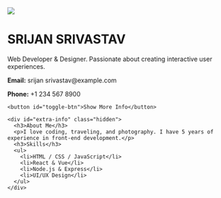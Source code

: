 <!DOCTYPE html>
<html lang="en">
<head>
  <meta charset="UTF-8" />
  <meta name="viewport" content="width=device-width, initial-scale=1" />
  <title>Profile Page</title>
  <link rel="stylesheet" href="styles.css" />
</head>
<body>
  <div class="profile-card">
    <img src="https://gothic-harlequin-u90e07txsr.edgeone.app/OIP.jpg" class="profile-photo" />
    <h1 id="name">SRIJAN SRIVASTAV</h1>
    <p id="bio">Web Developer & Designer. Passionate about creating interactive user experiences.</p>
    <div class="contact-info">
      <p><strong>Email:</strong> srijan srivastav@example.com</p>
      <p><strong>Phone:</strong> +1 234 567 8900</p>
    </div>

    <button id="toggle-btn">Show More Info</button>

    <div id="extra-info" class="hidden">
      <h3>About Me</h3>
      <p>I love coding, traveling, and photography. I have 5 years of experience in front-end development.</p>
      <h3>Skills</h3>
      <ul>
        <li>HTML / CSS / JavaScript</li>
        <li>React & Vue</li>
        <li>Node.js & Express</li>
        <li>UI/UX Design</li>
      </ul>
    </div>
  </div>

  <script src="script.js"></script>
</body>
</html>
